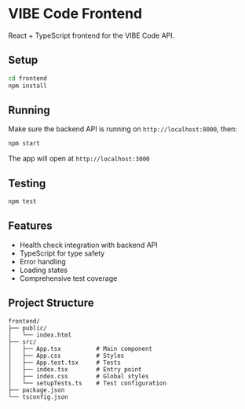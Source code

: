 # VIBE Code Frontend

React + TypeScript frontend for the VIBE Code API.

## Setup

```bash
cd frontend
npm install
```

## Running

Make sure the backend API is running on `http://localhost:8000`, then:

```bash
npm start
```

The app will open at `http://localhost:3000`

## Testing

```bash
npm test
```

## Features

- Health check integration with backend API
- TypeScript for type safety
- Error handling
- Loading states
- Comprehensive test coverage

## Project Structure

```
frontend/
├── public/
│   └── index.html
├── src/
│   ├── App.tsx          # Main component
│   ├── App.css          # Styles
│   ├── App.test.tsx     # Tests
│   ├── index.tsx        # Entry point
│   ├── index.css        # Global styles
│   └── setupTests.ts    # Test configuration
├── package.json
└── tsconfig.json
```